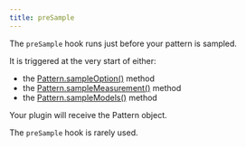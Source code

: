 ```yaml
---
title: preSample
---
```


The `preSample` hook runs just before your pattern is sampled.

It is triggered at the very start of either:

- the [Pattern.sampleOption()](/reference/api/pattern/#sampleoption) method
- the [Pattern.sampleMeasurement()](/reference/api/pattern/#samplemeasurement) method
- the [Pattern.sampleModels()](/reference/api/pattern/#samplemodels) method

Your plugin will receive the Pattern object.

<Note>

The `preSample` hook is rarely used.

</Note>
